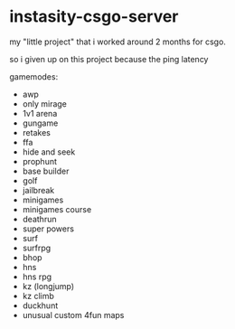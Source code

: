 # instasity-csgo-server

my "little project" that i worked around 2 months for csgo.

so i given up on this project because the ping latency 



gamemodes:
- awp
- only mirage
- 1v1 arena
- gungame
- retakes
- ffa
- hide and seek
- prophunt
- base builder
- golf
- jailbreak
- minigames
- minigames course
- deathrun
- super powers
- surf
- surfrpg
- bhop
- hns
- hns rpg
- kz (longjump)
- kz climb
- duckhunt
- unusual custom 4fun maps

